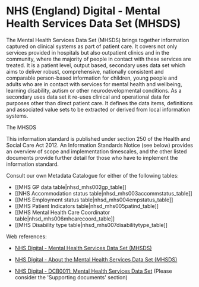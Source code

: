 # NHS (England) Digital - Mental Health Services Data Set (MHSDS)


The Mental Health Services Data Set (MHSDS) brings together information captured on clinical systems as part of patient care. It covers not only services provided in hospitals but also outpatient clinics and in the community, where the majority of people in contact with these services are treated. It is a patient level, output based, secondary uses data set which aims to deliver robust, comprehensive, nationally consistent and comparable person-based information for children, young people and adults who are in contact with services for mental health and wellbeing, learning disability, autism or other neurodevelopmental conditions.  As a secondary uses data set it re-uses clinical and operational data for purposes other than direct patient care. It defines the data items, definitions and associated value sets to be extracted or derived from local information systems.

The MHSDS 

This information standard is published under section 250 of the Health and Social Care Act 2012. An Information Standards Notice (see below) provides an overview of scope and implementation timescales, and the other listed documents provide further detail for those who have to implement the information standard.

Consult our own Metadata Catalogue for either of the following tables:

  *  [[MHS GP data table|nhsd_mhs002gp_table]] 
  *  [[NHS Accommodation status table|nhsd_mhs003accommstatus_table]]
  *  [[MHS Employment status table|nhsd_mhs004empstatus_table]]
  *  [[MHS Patient Indicators table|nhsd_mhs005patind_table]]
  *  [[MHS Mental Health Care Coordinator table|nhsd_mhs006mhcarecoord_table]]
  *  [[MHS Disability type table|nhsd_mhs007disabilitytype_table]]

Web references:

*  [NHS Digital - Mental Health Services Data Set (MHSDS)](https://digital.nhs.uk/coronavirus/vaccinations/training-and-onboarding/point-of-care/national-immunisation-management-service-nims-app)

*  [NHS Digital - About the Mental Health Services Data Set (MHSDS)](https://digital.nhs.uk/data-and-information/data-collections-and-data-sets/data-sets/mental-health-services-data-set/about)

*  [NHS Digital - DCB0011: Mental Health Services Data Set](https://digital.nhs.uk/data-and-information/information-standards/information-standards-and-data-collections-including-extractions/publications-and-notifications/standards-and-collections/dcb0011-mental-health-services-data-set) (Please consider the 'Supporting documents' section)